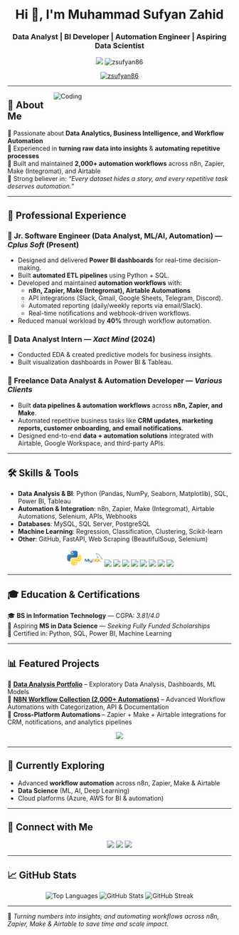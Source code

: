 <h1 align="center">Hi 👋, I'm Muhammad Sufyan Zahid</h1>
<h3 align="center">Data Analyst | BI Developer | Automation Engineer | Aspiring Data Scientist</h3>

<p align="center">
  <img src="https://media.giphy.com/media/hvRJCLFzcasrR4ia7z/giphy.gif" width="50"/>
  <img src="https://komarev.com/ghpvc/?username=zsufyan86&label=Profile%20views&color=0e75b6&style=flat" alt="zsufyan86"/>
</p>

<p align="center">
  <a href="https://github.com/ryo-ma/github-profile-trophy">
    <img src="https://github-profile-trophy.vercel.app/?username=zsufyan86&theme=algolia" alt="zsufyan86"/>
  </a>
</p>

---

<img align="right" alt="Coding" width="400" src="https://media.giphy.com/media/13HgwGsXF0aiGY/giphy.gif" />

## 🚀 About Me

🔹 Passionate about **Data Analytics, Business Intelligence, and Workflow Automation**  
🔹 Experienced in **turning raw data into insights** & **automating repetitive processes**  
🔹 Built and maintained **2,000+ automation workflows** across n8n, Zapier, Make (Integromat), and Airtable  
🔹 Strong believer in: *“Every dataset hides a story, and every repetitive task deserves automation.”*

---

## 💼 Professional Experience

### 🔸 Jr. Software Engineer (Data Analyst, ML/AI, Automation) — *Cplus Soft* (Present)
- Designed and delivered **Power BI dashboards** for real-time decision-making.  
- Built **automated ETL pipelines** using Python + SQL.  
- Developed and maintained **automation workflows** with:
  - **n8n, Zapier, Make (Integromat), Airtable Automations**  
  - API integrations (Slack, Gmail, Google Sheets, Telegram, Discord).  
  - Automated reporting (daily/weekly reports via email/Slack).  
  - Real-time notifications and webhook-driven workflows.  
- Reduced manual workload by **40%** through workflow automation.

### 🔸 Data Analyst Intern — *Xact Mind* (2024)
- Conducted EDA & created predictive models for business insights.  
- Built visualization dashboards in Power BI & Tableau.  

### 🔸 Freelance Data Analyst & Automation Developer — *Various Clients*
- Built **data pipelines & automation workflows** across **n8n, Zapier, and Make**.  
- Automated repetitive business tasks like **CRM updates, marketing reports, customer onboarding, and email notifications**.  
- Designed end-to-end **data + automation solutions** integrated with Airtable, Google Workspace, and third-party APIs.  

---

## 🛠️ Skills & Tools

- **Data Analysis & BI**: Python (Pandas, NumPy, Seaborn, Matplotlib), SQL, Power BI, Tableau  
- **Automation & Integration**: n8n, Zapier, Make (Integromat), Airtable Automations, Selenium, APIs, Webhooks  
- **Databases**: MySQL, SQL Server, PostgreSQL  
- **Machine Learning**: Regression, Classification, Clustering, Scikit-learn  
- **Other**: GitHub, FastAPI, Web Scraping (BeautifulSoup, Selenium)  

<p align="center">
  <img src="https://raw.githubusercontent.com/devicons/devicon/master/icons/python/python-original.svg" width="40"/> 
  <img src="https://raw.githubusercontent.com/devicons/devicon/master/icons/mysql/mysql-original-wordmark.svg" width="40"/> 
  <img src="https://www.svgrepo.com/show/303229/microsoft-sql-server-logo.svg" width="40"/> 
  <img src="https://n8n.io/n8n-logo.png" width="40"/> 
  <img src="https://upload.wikimedia.org/wikipedia/commons/0/05/Scikit_learn_logo_small.svg" width="40"/>
  <img src="https://seaborn.pydata.org/_images/logo-mark-lightbg.svg" width="40"/>
  <img src="https://raw.githubusercontent.com/detain/svg-logos/780f25886640cef088af994181646db2f6b1a3f8/svg/selenium-logo.svg" width="40"/>
  <img src="https://seeklogo.com/images/Z/zapier-logo-B3000E3155-seeklogo.com.png" width="40"/>
  <img src="https://upload.wikimedia.org/wikipedia/commons/f/f4/Airtable_Logo.svg" width="80"/>
  <img src="https://assets.website-files.com/5f973c97cf5aea614f93a26c/646c6e3a8c6915c5b6e97c85_make-logo.svg" width="80"/>
</p>

---

## 🎓 Education & Certifications

🎓 **BS in Information Technology** — CGPA: *3.81/4.0*  
🎯 Aspiring **MS in Data Science** — *Seeking Fully Funded Scholarships*  
📜 Certified in: Python, SQL, Power BI, Machine Learning  

---

## 📊 Featured Projects

🔹 [**Data Analysis Portfolio**](https://github.com/zsufyan86/Data-Analysis-Portfolio) – Exploratory Data Analysis, Dashboards, ML Models  
🔹 [**N8N Workflow Collection (2,000+ Automations)**](https://github.com/zsufyan86/n8n-automations) – Advanced Workflow Automations with Categorization, API & Documentation  
🔹 **Cross-Platform Automations** – Zapier + Make + Airtable integrations for CRM, notifications, and analytics pipelines  

<p align="center">
  <img src="https://media.giphy.com/media/QTfX9Ejfra3ZmNxh6B/giphy.gif" width="600"/>
</p>

---

## 🌱 Currently Exploring

- Advanced **workflow automation** across n8n, Zapier, Make & Airtable  
- **Data Science** (ML, AI, Deep Learning)  
- Cloud platforms (Azure, AWS for BI & automation)  

---

## 🔗 Connect with Me

<p align="center">
  <a href="mailto:zsufyan86@gmail.com"><img src="https://img.shields.io/badge/Email-D14836?style=for-the-badge&logo=gmail&logoColor=white"/></a>
  <a href="https://www.linkedin.com/in/sufyan-zahid-475201229/"><img src="https://img.shields.io/badge/LinkedIn-0077B5?style=for-the-badge&logo=linkedin&logoColor=white"/></a>
  <a href="https://github.com/zsufyan86"><img src="https://img.shields.io/badge/GitHub-100000?style=for-the-badge&logo=github&logoColor=white"/></a>
</p>

---

## 📈 GitHub Stats

<p align="center">
  <img src="https://github-readme-stats.vercel.app/api/top-langs?username=zsufyan86&show_icons=true&locale=en&layout=compact" alt="Top Languages" />
  <img src="https://github-readme-stats.vercel.app/api?username=zsufyan86&show_icons=true&locale=en" alt="GitHub Stats" />
  <img src="https://github-readme-streak-stats.herokuapp.com/?user=zsufyan86&" alt="GitHub Streak" />
</p>

---

🎯 *Turning numbers into insights, and automating workflows across n8n, Zapier, Make & Airtable to save time and scale impact.*
